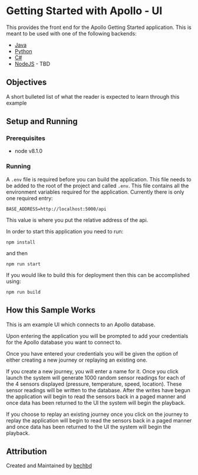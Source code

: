 # Getting Started with Apollo - UI

This provides the front end for the Apollo Getting Started application.  This is meant to be used with one of the following backends:

* [Java](https://github.com/DataStax-Examples/getting-started-with-apollo-java)
* [Python](https://github.com/DataStax-Examples/getting-started-with-apollo-python)
* [C#](https://github.com/DataStax-Examples/getting-started-with-apollo-csharp)
* [NodeJS]() - TBD

## Objectives
A short bulleted list of what the reader is expected to learn through this example

## Setup and Running

### Prerequisites

* node v8.1.0

### Running

A `.env` file is required before you can build the application.  This file needs to be added to the root of the project and called `.env`.  This file
contains all the environment variables required for the application.  Currently there is only one required entry:

```BASE_ADDRESS=http://localhost:5000/api```

This value is where you put the relative address of the api.

In order to start this application you need to run:

`npm install` 

and then


`npm run start`

If you would like to build this for deployment then this can be accomplished using:

`npm run build`

## How this Sample Works

This is am example UI which connects to an Apollo database.

Upon entering the application you will be prompted to add your credentials for the Apollo database you want to connect to.

Once you have entered your credentials you will be given the option of either creating a new journey or replaying an existing one.

If you create a new journey, you will enter a name for it.  Once you click launch the system will generate 1000 random sensor readings for each of the 4 sensors displayed (pressure, temperature, speed, location).  These sensor readings will be written to the database.  After the writes have begun the application will begin to read the sensors back in a paged manner and once data has been returned to the UI the system will begin the playback.

If you choose to replay an existing journey once you click on the journey to replay the application will begin to read the sensors back in a paged manner and once data has been returned to the UI the system will begin the playback.

## Attribution
Created and Maintained by [bechbd](https://github.com/bechbd)
